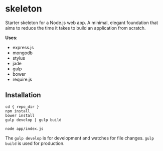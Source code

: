 # skeleton

Starter skeleton for a Node.js web app. A minimal, elegant foundation that aims to reduce the time it takes to build an application from scratch.

**Uses**:
* express.js
* mongodb
* stylus
* jade
* gulp
* bower
* require.js

## Installation

```
cd { repo_dir }
npm install
bower install
gulp develop | gulp build

node app/index.js
```
The `gulp develop` is for development and watches for file changes. `gulp build` is used for production.
